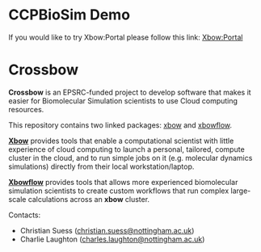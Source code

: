 CCPBioSim Demo 
================

If you would like to try Xbow:Portal please follow this link: [Xbow:Portal](http://ec2-54-171-116-96.eu-west-1.compute.amazonaws.com/)


Crossbow
============

**Crossbow** is an EPSRC-funded project to develop software that makes it easier for Biomolecular Simulation scientists to use
Cloud computing resources.

This repository contains two linked packages: [xbow](https://github.com/ChrisSuess/Project-Xbow/tree/master/xbow) and [xbowflow](https://github.com/ChrisSuess/Project-Xbow/tree/master/xbowflow).

[**Xbow**](https://github.com/ChrisSuess/Project-Xbow/tree/master/xbow) provides tools that enable a computational scientist with little experience of cloud computing to launch a personal, 
tailored, compute cluster in the cloud, and to run simple jobs on it (e.g. molecular dynamics simulations) directly from their
local workstation/laptop.

[**Xbowflow**](https://github.com/ChrisSuess/Project-Xbow/tree/master/xbowflow) provides tools that allows more experienced biomolecular simulation scientists to create custom workflows that
run complex large-scale calculations across an **xbow** cluster.

Contacts:

 - Christian Suess (christian.suess@nottingham.ac.uk)
 - Charlie Laughton (charles.laughton@nottingham.ac.uk)

